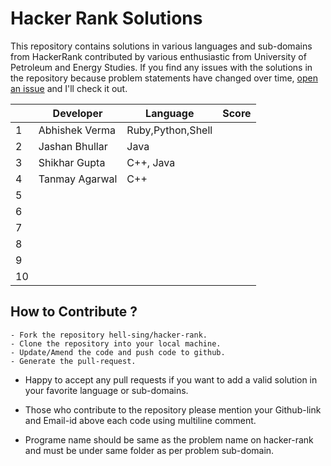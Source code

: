 # Hacker Rank Solutions
 This repository contains solutions in various languages and sub-domains from HackerRank contributed by various enthusiastic from University of Petroleum and Energy Studies. If you find any issues with the solutions in the repository because problem statements have changed over time, [open an issue](https://github.com/hell-sing/hacker-rank/issues) and I'll check it out.  

|   |   Developer  |     Language    |  Score     |
|---|--------------|-----------------|------------|
| 1 |Abhishek Verma|Ruby,Python,Shell|            |
| 2 |Jashan Bhullar|     Java        |            |
| 3 |Shikhar Gupta |  C++, Java      |            |
| 4 |Tanmay Agarwal|  C++            |            |
| 5 |              |                 |            |
| 6 |              |                 |            |
| 7 |              |                 |            |
| 8 |              |                 |            |
| 9 |              |                 |            |
| 10|              |                 |            |   


## How to Contribute ?
```
- Fork the repository hell-sing/hacker-rank.
- Clone the repository into your local machine.
- Update/Amend the code and push code to github.
- Generate the pull-request.
```

* Happy to accept any pull requests if you want to add a valid solution in your favorite language or sub-domains.

* Those who contribute to the repository please mention your Github-link and Email-id above each code using multiline comment.

* Programe name should be same as the problem name on hacker-rank and must be under same folder as per problem sub-domain.

